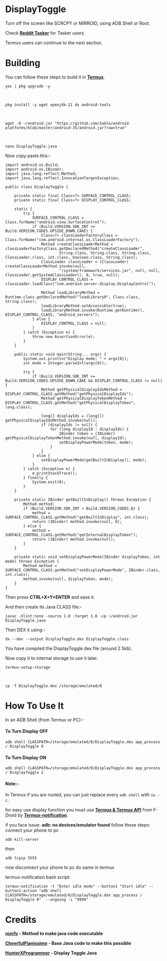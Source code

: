 # DisplayToggle
Turn off the screen like SCRCPY or MIRROID, using ADB Shell or Root.

Check **[Reddit Tasker](https://www.reddit.com/r/tasker/comments/12bcdnj/project_share_turn_display_onoff_dont_disturb/)** for Tasker users.

Termux users can continue to the next section.

# Building
You can follow these steps to build it in **[Termux](https://f-droid.org/repo/com.termux_1020.apk)**.

    yes | pkg upgrade -y

&nbsp;

    pkg install -y wget openjdk-21 dx android-tools

&nbsp;

    wget -O ~/android.jar "https://github.com/Sable/android-platforms/blob/master/android-35/android.jar?raw=true"

&nbsp;

    nano DisplayToggle.java

Now copy paste this:-

```
import android.os.Build;
import android.os.IBinder;
import java.lang.reflect.Method;
import java.lang.reflect.InvocationTargetException;

public class DisplayToggle {

	private static final Class<?> SURFACE_CONTROL_CLASS;
	private static final Class<?> DISPLAY_CONTROL_CLASS;

	static {
		try {
			SURFACE_CONTROL_CLASS = Class.forName("android.view.SurfaceControl");
			if (Build.VERSION.SDK_INT >= Build.VERSION_CODES.UPSIDE_DOWN_CAKE) {
				Class<?> classLoaderFactoryClass = Class.forName("com.android.internal.os.ClassLoaderFactory");
				Method createClassLoaderMethod = classLoaderFactoryClass.getDeclaredMethod("createClassLoader",
						String.class, String.class, String.class, ClassLoader.class, int.class, boolean.class, String.class);
				ClassLoader classLoader = (ClassLoader) createClassLoaderMethod.invoke(null,
						"/system/framework/services.jar", null, null, ClassLoader.getSystemClassLoader(), 0, true, null);
				DISPLAY_CONTROL_CLASS = classLoader.loadClass("com.android.server.display.DisplayControl");

				Method loadLibraryMethod = Runtime.class.getDeclaredMethod("loadLibrary0", Class.class, String.class);
				loadLibraryMethod.setAccessible(true);
				loadLibraryMethod.invoke(Runtime.getRuntime(), DISPLAY_CONTROL_CLASS, "android_servers");
			} else {
				DISPLAY_CONTROL_CLASS = null;
			}
		} catch (Exception e) {
			throw new AssertionError(e);
		}
	}

	public static void main(String... args) {
		System.out.println("Display mode: " + args[0]);
		int mode = Integer.parseInt(args[0]);

		try {
			if (Build.VERSION.SDK_INT >= Build.VERSION_CODES.UPSIDE_DOWN_CAKE && DISPLAY_CONTROL_CLASS != null) {
				Method getPhysicalDisplayIdsMethod = DISPLAY_CONTROL_CLASS.getMethod("getPhysicalDisplayIds");
				Method getPhysicalDisplayTokenMethod = DISPLAY_CONTROL_CLASS.getMethod("getPhysicalDisplayToken", long.class);

				long[] displayIds = (long[]) getPhysicalDisplayIdsMethod.invoke(null);
				if (displayIds != null) {
					for (long displayId : displayIds) {
						IBinder token = (IBinder) getPhysicalDisplayTokenMethod.invoke(null, displayId);
						setDisplayPowerMode(token, mode);
					}
				}
			} else {
				setDisplayPowerMode(getBuiltInDisplay(), mode);
			}
		} catch (Exception e) {
			e.printStackTrace();
		} finally {
			System.exit(0);
		}
	}

	private static IBinder getBuiltInDisplay() throws Exception {
		Method method;
		if (Build.VERSION.SDK_INT < Build.VERSION_CODES.Q) {
			method = SURFACE_CONTROL_CLASS.getMethod("getBuiltInDisplay", int.class);
			return (IBinder) method.invoke(null, 0);
		} else {
			method = SURFACE_CONTROL_CLASS.getMethod("getInternalDisplayToken");
			return (IBinder) method.invoke(null);
		}
	}

	private static void setDisplayPowerMode(IBinder displayToken, int mode) throws Exception {
		Method method = SURFACE_CONTROL_CLASS.getMethod("setDisplayPowerMode", IBinder.class, int.class);
		method.invoke(null, displayToken, mode);
	}
}
```

Then press **CTRL+X+Y+ENTER** and save it.

And then create its Java CLASS file:-

    javac -Xlint:none -source 1.8 -target 1.8 -cp ~/android.jar DisplayToggle.java

Then DEX it using:-

    dx --dex --output DisplayToggle.dex DisplayToggle.class

You have compiled the DisplayToggle.dex file (around 2.5kb).

Now copy it to internal storage to use it later.

    termux-setup-storage

&nbsp;

    cp -f DisplayToggle.dex /storage/emulated/0

# How To Use It

In an ADB Shell (from Termux or PC):-

#### To Turn  Display OFF

    adb shell CLASSPATH=/storage/emulated/0/DisplayToggle.dex app_process / DisplayToggle 0

#### To Turn  Display ON

    adb shell CLASSPATH=/storage/emulated/0/DisplayToggle.dex app_process / DisplayToggle 2

#### Note:-

In Termux if you are rooted, you can just replace every `adb shell` with `su -c`.

for easy use display function you must use **[Termux & Termux API](https://f-droid.org/)** from F-Droid by **[Termux-notification](https://wiki.termux.com/wiki/Termux-notification)**.

if you face issue: **adb: no devices/emulator found**
follow these steps:
connect your phone to pc

	adb kill-server

then

	adb tcpip 5555

now disconnect your phone to pc do same in termux

termux-notification bash script:

	termux-notification -t "Enter idle mode" --button1 "Start idle" --button1-action "adb shell CLASSPATH=/storage/emulated/0/DisplayToggle.dex app_process / DisplayToggle 0"  --ongoing -i "9999"

# Credits

**[rom1v](https://blog.rom1v.com/2018/03/introducing-scrcpy/#run-a-java-main-on-android) - Method to make java code executable**

**[CheerfulPianissimo](https://github.com/Genymobile/scrcpy/issues/2888#issuecomment-1452140829) - Base Java code to make this possible**

**[HunterXProgrammer](https://github.com/HunterXProgrammer/DisplayToggle/tree/main) - Display Toggle Java**
